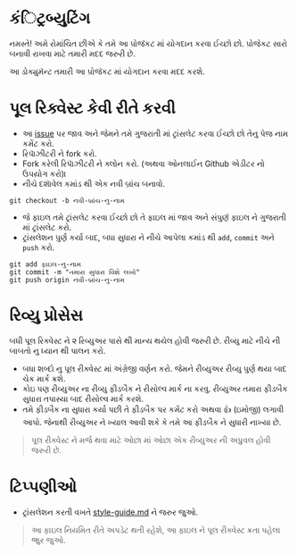 # કંિટ્રબ્યુટિંગ

નમસ્તે! અમે રોમાંચિત છીએ કે તમે આ પ઼ોજૅકટ માં યોગદાન કરવા ઈચ્છો છો. પ઼ોજેકટ સારો બનાવી રાખવા માટે તમારી મદદ જરુરી છે.

આ ડોક્યુમૅન્ટ તમારી આ પ઼ોજૅકટ માં યોગદાન કરવા મદદ કરશે.

# પૂલ રિક્વેસ્ટ કેવી રીતે કરવી

- આ [issue](https://github.com/gatsbyjs/gatsby-gu/issues/1) પર જાવ અને જેમને તમે ગુજરાતી માં ટ્રાંસલેટ કરવા ઈચ્છો છો તેનુ પેજ઼ નામ કમેંટ કરો.
- રિપાૅઝીટરી ને fork કરો.
- Fork કરેલી રિપાૅઝીટરી ને ક્લોન કરો. (અથવા ઓનલાઈન Github એડીટર નો ઉપય઼ોગ કરો)।
- નીચે દશાૅવેલ કમાંડ થી એક નવી બ્રાંચ બનાવો.
```
git checkout -b નવી-બ્રાંચ-નુ-નામ
```
- જે ફાઇલ તમે ટ્રાંસલેટ કરવા ઈચ્છો છો તે ફાઇલ માં જાવ અને સંપુણૅ ફાઇલ ને ગુજરાતી માં ટ્રાંસલેટ કરો.
- ટ્રાંસલેશન પુર્ણ કર્યા બાદ, બધા સુધારા ને નીચે આપેલા કમાંડ થી `add`, `commit` અને `push` કરો.
```
git add ફાઇલ-નુ-નામ
git commit -m "તમારા સુધારા વિશે લખો"
git push origin નવી-બ્રાંચ-નુ-નામ
```

# રિવ્યુ પ્રોસેસ

બધી પૂલ રિક્વેસ્ટ ને ૨ રિવ્યુઅર પાસે થી માન્ય થયેલ હોવી જરુરી છે. રીવ્યુ માટે નીચે ની બાબતો નુ ધ્યાન થી પાલન કરો.

- બધા શબ્દો નુ પૂલ રીક્વેસ્ટ માં અંગ્રેજી વર્ણન કરો. જેમને રીવ્યુઅર રીવ્યુ પુર્ણ થયા બાદ ચેક માર્ક ક્રશે.
- કોઇ પણ રીવ્યુઅર ના રીવ્યુ ફીડબૈક ને રીસોલ્વ માર્ક ના કરવુ. રીવ્યુઅર તમારા ફીડબૈક સુધારા તપાસ્યા બાદ રીસોલ્વ માર્ક કરશે.
- તમે ફીડબૈક ના સુધારા કર્યા પછી તે ફીડબૈક પર કમેંટ કરો અથવા 👍 (ઇમોજી) લગાવી આપો. જેનાથી રીવ્યુઅર ને ખ્યાલ આવી શકે કે તમે આ ફીડબૈક ને સુધારી નાખ્યા છે.
> પૂલ રીક્વેસ્ટ ને મર્જ થવા માટે ઓછા માં ઓછા એક રીવ્યુઅર ની અપ્રુવલ હોવી જરુરી છે.

# ટિપ્પણીઓ

- ટ્રાંસલેશન કરતી વખતે [style-guide.md](https://github.com/gatsbyjs/gatsby-gu/blob/master/style-guide.md) ને જરુર જુઓ.


> આ ફાઇલ નિયમિત રીતે અપડેટ થતી રહેશે, આ ફાઇલ ને પૂલ રીક્વેસ્ટ ક્રતા પહેલા જ્રુર જુઓ.